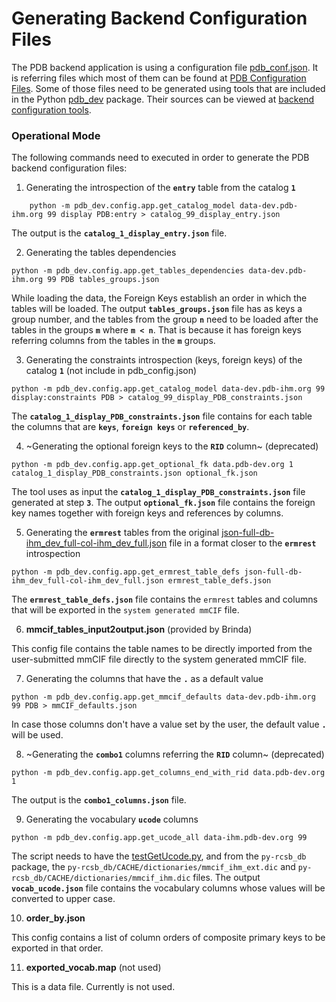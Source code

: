 # Generating Backend Configuration Files

The PDB backend application is using a configuration file [pdb_conf.json](https://github.com/informatics-isi-edu/protein-database/blob/master/scripts/pdb_processing/config/pdb_conf.json). 
It is referring files which most of them can be found at [PDB Configuration Files](https://github.com/informatics-isi-edu/protein-database/blob/master/scripts/pdb_processing/config).
Some of those files need to be generated using tools that are included in the Python [pdb_dev](https://github.com/informatics-isi-edu/protein-database/tree/master/pdb_dev) package.
Their sources can be viewed at [backend configuration tools](https://github.com/informatics-isi-edu/protein-database/tree/master/pdb_dev/config/app).

### Operational Mode

The following commands need to executed in order to generate the PDB backend configuration files:

1. Generating the introspection of the **`entry`** table from the catalog **`1`**
```
    python -m pdb_dev.config.app.get_catalog_model data-dev.pdb-ihm.org 99 display PDB:entry > catalog_99_display_entry.json
```
The output is the **`catalog_1_display_entry.json`** file.  

2. Generating the tables dependencies
```
python -m pdb_dev.config.app.get_tables_dependencies data-dev.pdb-ihm.org 99 PDB tables_groups.json
```
While loading the data, the Foreign Keys establish an order in which the tables will be loaded. The output **`tables_groups.json`** file has as keys a group number, 
and the tables from the group **`n`** need to be loaded after the tables in the groups **`m`** where **`m < n`**. That is because it has foreign keys referring columns 
from the tables in the **`m`** groups.

3. Generating the constraints introspection (keys, foreign keys) of the catalog **`1`** (not include in pdb_config.json)
```
python -m pdb_dev.config.app.get_catalog_model data-dev.pdb-ihm.org 99 display:constraints PDB > catalog_99_display_PDB_constraints.json
```
The **`catalog_1_display_PDB_constraints.json`** file contains for each table the columns that are **`keys`**, **`foreign keys`** or **`referenced_by`**.

4. ~Generating the optional foreign keys to the **`RID`** column~ (deprecated)
```
python -m pdb_dev.config.app.get_optional_fk data.pdb-dev.org 1 catalog_1_display_PDB_constraints.json optional_fk.json
```
The tool uses as input the **`catalog_1_display_PDB_constraints.json`** file generated at step **`3`**. The output **`optional_fk.json`** file contains the foreign key names together with foreign keys and references by columns.

5. Generating the **`ermrest`** tables from the original [json-full-db-ihm_dev_full-col-ihm_dev_full.json](https://github.com/informatics-isi-edu/protein-database/blob/master/config-scripts/initial/json-may-27-2021/json_schema/json-full-db-ihm_dev_full-col-ihm_dev_full.json) file in a format closer to the **`ermrest`** introspection
```
python -m pdb_dev.config.app.get_ermrest_table_defs json-full-db-ihm_dev_full-col-ihm_dev_full.json ermrest_table_defs.json
```
The **`ermrest_table_defs.json`** file contains the `ermrest` tables and columns that will be exported in the `system generated mmCIF` file.

6. **mmcif_tables_input2output.json** (provided by Brinda)

This config file contains the table names to be directly imported from the user-submitted mmCIF file directly to the system generated mmCIF file.

7. Generating the columns that have the **`.`** as a default value
```
python -m pdb_dev.config.app.get_mmcif_defaults data-dev.pdb-ihm.org 99 PDB > mmCIF_defaults.json
```
In case those columns don't have a value set by the user, the default value **`.`** will be used.

8. ~Generating the **`combo1`** columns referring the **`RID`** column~ (deprecated)
```
python -m pdb_dev.config.app.get_columns_end_with_rid data.pdb-dev.org 1
```
The output is the **`combo1_columns.json`** file.

9. Generating the vocabulary **`ucode`** columns
```
python -m pdb_dev.config.app.get_ucode_all data-ihm.pdb-dev.org 99 
```
The script needs to have the [testGetUcode.py](https://github.com/informatics-isi-edu/protein-database/blob/master/scripts/dictionary-api/testGetUcode.py), 
and from the `py-rcsb_db` package, the `py-rcsb_db/CACHE/dictionaries/mmcif_ihm_ext.dic` and `py-rcsb_db/CACHE/dictionaries/mmcif_ihm.dic` files.
The output **`vocab_ucode.json`** file contains the vocabulary columns whose values will be converted to upper case.

10. **order_by.json**

This config contains a list of column orders of composite primary keys to be exported in that order. 

11. **exported_vocab.map** (not used)

This is a data file. Currently is not used.

